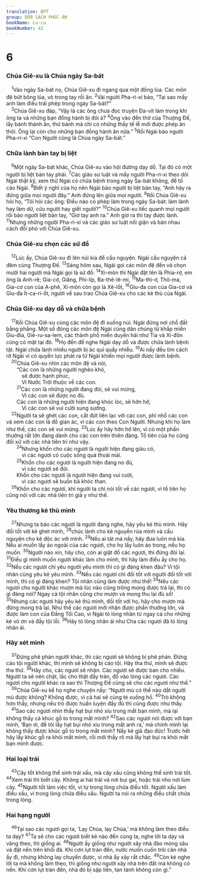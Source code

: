 ```yaml
---
translation: BPT
group: BỐN SÁCH PHÚC ÂM
bookName: Lu-ca 
bookNumber: 42
---
```


<div class="title"><h1>6</h1><h3>Chúa Giê-xu là Chúa ngày Sa-bát</h3></div>
<span class="verse lu_6_1"> <sup>1</sup>Vào ngày Sa-bát nọ, Chúa Giê-xu đi ngang qua một đồng lúa. Các môn đệ bứt bông lúa, vò trong tay rồi ăn.</span>
<span class="verse lu_6_2"><sup>2</sup>Vài người Pha-ri-xi bảo, “Tại sao mấy anh làm điều trái phép trong ngày Sa-bát?”<br/></span>
<span class="verse lu_6_3"> <sup>3</sup>Chúa Giê-xu đáp, “Vậy là các ông chưa đọc truyện Đa-vít làm trong khi ông ta và những bạn đồng hành bị đói à?</span>
<span class="verse lu_6_4"><sup>4</sup>Ông vào đền thờ của Thượng Đế, lấy bánh thánh ăn, thứ bánh mà chỉ có những thầy tế lễ mới được phép ăn thôi. Ông lại còn cho những bạn đồng hành ăn nữa.”</span>
<span class="verse lu_6_5"><sup>5</sup>Rồi Ngài bảo người Pha-ri-xi “Con Người cũng là Chúa ngày Sa-bát.”<br/></span>
<div class="title"><h3>Chữa lành bàn tay bị liệt</h3></div>
<span class="verse lu_6_6"> <sup>6</sup>Một ngày Sa-bát khác, Chúa Giê-xu vào hội đường dạy dỗ. Tại đó có một người bị liệt bàn tay phải.</span>
<span class="verse lu_6_7"><sup>7</sup>Các giáo sư luật và mấy người Pha-ri-xi theo dõi Ngài thật kỹ, xem thử Ngài có chữa bệnh trong ngày Sa-bát không, để tố cáo Ngài.</span>
<span class="verse lu_6_8"><sup>8</sup>Biết ý nghĩ của họ nên Ngài bảo người bị liệt bàn tay, “Anh hãy ra đứng giữa mọi người đây.” Anh đứng lên giữa mọi người.</span>
<span class="verse lu_6_9"><sup>9</sup>Rồi Chúa Giê-xu hỏi họ, “Tôi hỏi các ông: Điều nào có phép làm trong ngày Sa-bát: làm lành hay làm dữ, cứu người hay giết người?”</span>
<span class="verse lu_6_10"><sup>10</sup>Chúa Giê-xu liếc quanh mọi người rồi bảo người liệt bàn tay, “Giơ tay anh ra.” Anh giơ ra thì tay được lành.</span>
<span class="verse lu_6_11"><sup>11</sup>Nhưng những người Pha-ri-xi và các giáo sư luật nổi giận và bàn nhau cách đối phó với Chúa Giê-xu.<br/></span>
<div class="title"><h3>Chúa Giê-xu chọn các sứ đồ</h3></div>
<span class="verse lu_6_12"> <sup>12</sup>Lúc ấy, Chúa Giê-xu đi lên núi kia để cầu nguyện. Ngài cầu nguyện cả đêm cùng Thượng Đế.</span>
<span class="verse lu_6_13"><sup>13</sup>Sáng hôm sau, Ngài gọi các môn đệ đến và chọn mười hai người mà Ngài gọi là sứ đồ:</span>
<span class="verse lu_6_14"><sup>14</sup>Xi-môn thì Ngài đặt tên là Phia-rơ, em ông là Anh-rê; Gia-cơ, Giăng, Phi-líp, Ba-thê-lê-mi,</span>
<span class="verse lu_6_15"><sup>15</sup>Ma-thi-ơ, Thô-ma, Gia-cơ con của A-phê, Xi-môn còn gọi là Xê-lốt,</span>
<span class="verse lu_6_16"><sup>16</sup>Giu-đa con của Gia-cơ và Giu-đa Ít-ca-ri-ốt, người về sau trao Chúa Giê-xu cho các kẻ thù của Ngài.<br/></span>
<div class="title"><h3>Chúa Giê-xu dạy dỗ và chữa bệnh</h3></div>
<span class="verse lu_6_17"> <sup>17</sup>Rồi Chúa Giê-xu cùng các môn đệ đi xuống núi. Ngài đứng nơi chỗ đất bằng phẳng. Một số đông các môn đệ Ngài cùng dân chúng từ khắp miền Giu-đia, Giê-ru-sa-lem, các thành phố miền duyên hải như Tia và Xi-đôn cũng có mặt tại đó.</span>
<span class="verse lu_6_18"><sup>18</sup>Họ đến để nghe Ngài dạy dỗ và được chữa lành bệnh tật. Ngài chữa lành nhiều người bị ác quỉ quấy nhiễu.</span>
<span class="verse lu_6_19"><sup>19</sup>Ai nấy đều tìm cách rờ Ngài vì có quyền lực phát ra từ Ngài khiến mọi người được lành bệnh.<br/></span>
<span class="verse lu_6_20"> <sup>20</sup>Chúa Giê-xu nhìn các môn đệ và nói,<br/>  “Các con là những người nghèo khó,<br/>   sẽ được hạnh phúc,<br/>   Vì Nước Trời thuộc về các con.<br/></span>
<span class="verse lu_6_21">  <sup>21</sup>Các con là những người đang đói, sẽ vui mừng,<br/>   Vì các con sẽ được no đủ.<br/>  Các con là những người hiện đang khóc lóc, sẽ hớn hở,<br/>   Vì các con sẽ vui cười sung sướng.<br/></span>
<span class="verse lu_6_22"> <sup>22</sup>Người ta sẽ ghét các con, cắt đứt liên lạc với các con, phỉ nhổ các con và xem các con là đồ gian ác, vì các con theo Con Người. Nhưng khi họ làm như thế, các con sẽ vui mừng.</span>
<span class="verse lu_6_23"><sup>23</sup>Lúc ấy hãy hớn hở lên, vì có một phần thưởng rất lớn đang dành cho các con trên thiên đàng. Tổ tiên của họ cũng đối xử với các nhà tiên tri như vậy.<br/></span>
<span class="verse lu_6_24">  <sup>24</sup>Nhưng khốn cho các ngươi là người hiện đang giàu có,<br/>   vì các ngươi có cuộc sống quá thoải mái.<br/></span>
<span class="verse lu_6_25">  <sup>25</sup>Khốn cho các ngươi là người hiện đang no đủ,<br/>   vì các ngươi sẽ đói.<br/>  Khốn cho các ngươi là người hiện đang vui cười,<br/>   vì các ngươi sẽ buồn bã khóc than.<br/></span>
<span class="verse lu_6_26"> <sup>26</sup>Khốn cho các ngươi, khi người ta chỉ nói tốt về các ngươi, vì tổ tiên họ cũng nói với các nhà tiên tri giả y như thế.<br/></span>
<div class="title"><h3>Yêu thương kẻ thù mình</h3></div>
<span class="verse lu_6_27"> <sup>27</sup>Nhưng ta bảo các ngươi là người đang nghe, hãy yêu kẻ thù mình. Hãy đối tốt với kẻ ghét mình,</span>
<span class="verse lu_6_28"><sup>28</sup>chúc lành cho kẻ nguyền rủa mình và cầu nguyện cho kẻ độc ác với mình.</span>
<span class="verse lu_6_29"><sup>29</sup>Nếu ai tát má nầy, hãy đưa luôn má kia. Nếu ai muốn lấy áo ngoài của các ngươi, cho họ lấy luôn áo trong, nếu họ muốn.</span>
<span class="verse lu_6_30"><sup>30</sup>Người nào xin, hãy cho, còn ai giật đồ các ngươi, thì đừng đòi lại.</span>
<span class="verse lu_6_31"><sup>31</sup>Điều gì mình muốn người khác làm cho mình, thì hãy làm điều ấy cho họ.</span>
<span class="verse lu_6_32"><sup>32</sup>Nếu các ngươi chỉ yêu người yêu mình thì có gì đáng khen đâu? Vì tội nhân cũng yêu kẻ yêu mình.</span>
<span class="verse lu_6_33"><sup>33</sup>Nếu các ngươi chỉ đối tốt với người đối tốt với mình, thì có gì đáng khen? Tội nhân cũng làm được như thế!</span>
<span class="verse lu_6_34"><sup>34</sup>Nếu các ngươi cho người khác mượn mà lúc nào cũng trông mong được trả lại, thì có gì đáng nói? Ngay cả tội nhân cũng cho mượn và mong thu lại đủ số!</span>
<span class="verse lu_6_35"><sup>35</sup>Nhưng các ngươi hãy yêu kẻ thù mình, đối tốt với họ, hãy cho mượn mà đừng mong trả lại. Như thế các ngươi mới nhận được phần thưởng lớn, và được làm con của Đấng Tối Cao, vì Ngài tỏ lòng nhân từ ngay cả cho những kẻ vô ơn và đầy tội lỗi.</span>
<span class="verse lu_6_36"><sup>36</sup>Hãy tỏ lòng nhân ái như Cha các ngươi đã tỏ lòng nhân ái.<br/></span>
<div class="title"><h3>Hãy xét mình</h3></div>
<span class="verse lu_6_37"> <sup>37</sup>Đừng phê phán người khác, thì các ngươi sẽ không bị phê phán. Đừng cáo tội người khác, thì mình sẽ không bị cáo tội. Hãy tha thứ, mình sẽ được tha thứ.</span>
<span class="verse lu_6_38"><sup>38</sup>Hãy cho, các ngươi sẽ nhận. Các ngươi sẽ được ban cho nhiều. Người ta sẽ nén chặt, lắc cho thật đầy tràn, đổ vào lòng các ngươi. Các ngươi cho người khác ra sao thì Thượng Đế cũng sẽ cho các ngươi như thế.”<br/></span>
<span class="verse lu_6_39"> <sup>39</sup>Chúa Giê-xu kể họ nghe chuyện nầy: “Người mù có thể nào dắt người mù được không? Không được, vì cả hai sẽ cùng té xuống hố.</span>
<span class="verse lu_6_40"><sup>40</sup>Trò không hơn thầy, nhưng nếu trò được huấn luyện đầy đủ thì cũng được như thầy.<br/></span>
<span class="verse lu_6_41"> <sup>41</sup>Sao các ngươi nhìn thấy hạt bụi nhỏ xíu trong mắt bạn mình, mà lại không thấy cả khúc gỗ to trong mắt mình?</span>
<span class="verse lu_6_42"><sup>42</sup>Sao các ngươi nói được với bạn mình, ‘Bạn ơi, để tôi lấy hạt bụi nhỏ xíu trong mắt anh ra,’ mà chính mình lại không thấy được khúc gỗ to trong mắt mình? Nầy kẻ giả đạo đức! Trước hết hãy lấy khúc gỗ ra khỏi mắt mình, rồi mới thấy rõ mà lấy hạt bụi ra khỏi mắt bạn mình được.<br/></span>
<div class="title"><h3>Hai loại trái</h3></div>
<span class="verse lu_6_43"> <sup>43</sup>Cây tốt không thể sinh trái xấu, mà cây xấu cũng không thể sinh trái tốt.</span>
<span class="verse lu_6_44"><sup>44</sup>Xem trái thì biết cây. Không ai hái trái vả nơi bụi gai, hoặc trái nho nơi lùm cây.</span>
<span class="verse lu_6_45"><sup>45</sup>Người tốt làm việc tốt, vì tự trong lòng chứa điều tốt. Người xấu làm điều xấu, vì trong lòng chứa điều xấu. Người ta nói ra những điều chất chứa trong lòng.<br/></span>
<div class="title"><h3>Hai hạng người</h3></div>
<span class="verse lu_6_46"> <sup>46</sup>Tại sao các ngươi gọi ta, ‘Lạy Chúa, lạy Chúa,’ mà không làm theo điều ta dạy?</span>
<span class="verse lu_6_47"><sup>47</sup>Ta sẽ cho các ngươi biết kẻ nào đến cùng ta, nghe lời ta dạy và vâng theo, thì giống ai.</span>
<span class="verse lu_6_48"><sup>48</sup>Người ấy giống như người xây nhà đào móng sâu và đặt nền trên khối đá. Khi cơn lụt tràn đến, nước muốn cuốn trôi căn nhà ấy đi, nhưng không lay chuyển được, vì nhà ấy xây rất chắc.</span>
<span class="verse lu_6_49"><sup>49</sup>Còn kẻ nghe lời ta mà không làm theo, thì giống như người xây nhà trên đất mà không có nền. Khi cơn lụt tràn đến, nhà đó bị sập liền, tan tành không còn gì.”<br/></span>
